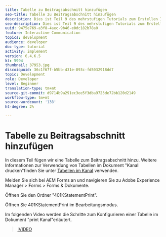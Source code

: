 ```yaml
---
title: Tabelle zu Beitragsabschnitt hinzufügen
seo-title: Tabelle zu Beitragsabschnitt hinzufügen
description: Dies ist Teil 9 des mehrstufigen Tutorials zum Erstellen Ihres ersten interaktiven Kommunikations-Dokuments.In diesem Teil fügen wir eine Tabelle zum Beitragsabschnitt hinzu.
seo-description: Dies ist Teil 9 des mehrstufigen Tutorials zum Erstellen Ihres ersten interaktiven Kommunikations-Dokuments.In diesem Teil fügen wir eine Tabelle zum Beitragsabschnitt hinzu.
uuid: 9475e769-a3f8-4aec-9b46-e0dc182b78a0
feature: Interactive Communication
topics: development
audience: developer
doc-type: tutorial
activity: implement
version: 6.4,6.5
kt: 5994
thumbnail: 37953.jpg
discoiquuid: 36c1f67f-b5bb-431e-893c-fd5032918dd7
topic: Development
role: Developer
level: Beginner
translation-type: tm+mt
source-git-commit: d9714b9a291ec3ee5f3dba9723de72bb120d2149
workflow-type: tm+mt
source-wordcount: '138'
ht-degree: 2%

---
```



# Tabelle zu Beitragsabschnitt hinzufügen

In diesem Teil fügen wir eine Tabelle zum Beitragsabschnitt hinzu.
Weitere Informationen zur Verwendung von Tabellen im Dokument &quot;Kanal drucken&quot;finden Sie unter [Tabellen im Kanal](/help/forms/interactive-communications/table-in-print-channel-documents-video-use.md) verwenden.

Melden Sie sich bei AEM Forms an und navigieren Sie zu Adobe Experience Manager > Forms > Forms &amp; Dokumente.

Öffnen Sie den Ordner &quot;401KStatementPrint&quot;.

Öffnen Sie 401KStatementPrint im Bearbeitungsmodus.

Im folgenden Video werden die Schritte zum Konfigurieren einer Tabelle im Dokument &quot;print Kanal&quot;erläutert.

>[!VIDEO](https://video.tv.adobe.com/v/22387t1?quality=9&learn=on)

